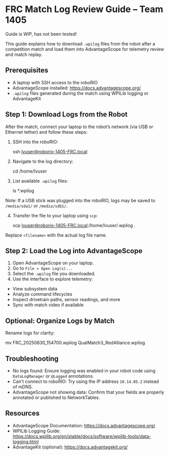 # FRC Match Log Review Guide – Team 1405

Guide is WIP, has not been tested!

This guide explains how to download `.wpilog` files from the robot after a competition match and load them into AdvantageScope for telemetry review and match replay.

## Prerequisites

- A laptop with SSH access to the roboRIO
- AdvantageScope installed: https://docs.advantagescope.org/
- `.wpilog` files generated during the match using WPILib logging or AdvantageKit

## Step 1: Download Logs from the Robot

After the match, connect your laptop to the robot’s network (via USB or Ethernet tether) and follow these steps:

1. SSH into the roboRIO:
    
    ssh lvuser@roborio-1405-FRC.local

2. Navigate to the log directory:

    cd /home/lvuser

3. List available `.wpilog` files:


    ls *.wpilog

Note: If a USB stick was plugged into the roboRIO, logs may be saved to `/media/sda1/` or `/media/sdb1/`.

4. Transfer the file to your laptop using `scp`:

    scp lvuser@roborio-1405-FRC.local:/home/lvuser/<filename>.wpilog .

Replace `<filename>` with the actual log file name.

## Step 2: Load the Log into AdvantageScope

1. Open AdvantageScope on your laptop.
2. Go to `File > Open Log(s)...`
3. Select the `.wpilog` file you downloaded.
4. Use the interface to explore telemetry:
- View subsystem data
- Analyze command lifecycles
- Inspect drivetrain paths, sensor readings, and more
- Sync with match video if available

## Optional: Organize Logs by Match

Rename logs for clarity:


mv FRC_20250830_154700.wpilog QualMatch3_RedAlliance.wpilog

## Troubleshooting

- No logs found: Ensure logging was enabled in your robot code using `DataLogManager` or `@Logged` annotations.
- Can't connect to roboRIO: Try using the IP address `10.14.05.2` instead of mDNS.
- AdvantageScope not showing data: Confirm that your fields are properly annotated or published to NetworkTables.

## Resources

- AdvantageScope Documentation: https://docs.advantagescope.org/
- WPILib Logging Guide: https://docs.wpilib.org/en/stable/docs/software/wpilib-tools/data-logging.html
- AdvantageKit (optional): https://docs.advantagekit.org/
